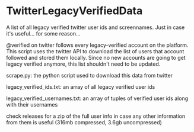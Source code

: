 # TwitterLegacyVerifiedData
A list of all legacy verified twitter user ids and screennames. Just in case it's useful... for some reason...

@verified on twitter follows every legacy-verified account on the platform. This script uses the twitter API to download the list of users that account followed and stored them locally. Since no new accounts are going to get legacy verified anymore, this list shouldn't need to be updated.



scrape.py: the python script used to download this data from twitter  

legacy_verified_ids.txt: an array of all legacy verified user ids  

legacy_verified_usernames.txt: an array of tuples of verified user ids along with their usernames  

check releases for a zip of the full user info in case any other information from them is useful (316mb compressed, 3.6gb uncompressed)
